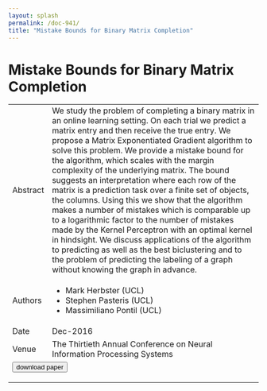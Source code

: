 ```yaml
---
layout: splash
permalink: /doc-941/
title: "Mistake Bounds for Binary Matrix Completion"
---
```


# Mistake Bounds for Binary Matrix Completion

<table>
    <tbody>
    <tr>
        <td>Abstract</td>
        <td>We study the problem of completing a binary matrix in an online learning setting. On each trial we predict a matrix entry and then receive the true entry. We propose a Matrix Exponentiated Gradient algorithm to solve this problem. We provide a mistake bound for the algorithm, which scales with the margin complexity of the underlying matrix. The bound suggests an interpretation where each row of the matrix is a prediction task over a finite set of objects, the columns. Using this we show that the algorithm makes a number of mistakes which is comparable up to a logarithmic factor to the number of mistakes made by the Kernel Perceptron with an optimal kernel in hindsight. We discuss applications of the algorithm to predicting as well as the best biclustering and to the problem of predicting the labeling of a graph without knowing the graph in advance.</td>
    </tr>
    <tr>
        <td>Authors</td>
        <td>
            <ul>
                <li>Mark Herbster (UCL)</li>
                <li>Stephen Pasteris (UCL)</li>
                <li>Massimiliano Pontil (UCL)</li>
            </ul>
        </td>
    </tr>
    <tr>
        <td>Date</td>
        <td>Dec-2016</td>
    </tr>
    <tr>
        <td>Venue</td>
        <td>The Thirtieth Annual Conference on Neural Information Processing Systems</td>
    </tr>
        <tr>
            <td colspan="2">
                <form method="get" action="https://dais-ita.org/sites/default/files/cf-star-3.pdf">
                    <button type="submit">download paper</button>
                </form>
            </td>
        </tr>
    </tbody>
</table>
